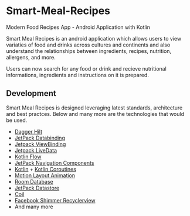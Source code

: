 # Smart-Meal-Recipes
Modern Food Recipes App - Android Application with Kotlin


Smart Meal Recipes is an android application which allows users to view variaties of food and drinks across cultures and continents and also understand the relationships between ingredients, recipes, nutrition, allergens, and more. 

Users can now search for any food or drink and recieve nutritional informations, ingredients and  instructions on it is prepared.



## Development

Smart Meal Recipes is designed leveraging latest standards, architecture and best practces. Below and many more are the technologies that would be used. 

- [Dagger Hilt](https://dagger.dev/hilt/)
- [JetPack Databinding](https://developer.android.com/topic/libraries/data-binding)
- [Jetpack ViewBinding](https://developer.android.com/topic/libraries/view-binding)
- [Jetpack LiveData](https://developer.android.com/topic/libraries/architecture/livedata)
- [Kotlin Flow](https://developer.android.com/kotlin/flow)
- [JetPack Navigation Components](https://developer.android.com/guide/navigation/navigation-getting-started)
- [Kotlin](https://kotlinlang.org/) + [Kotlin Coroutines](https://kotlinlang.org/docs/reference/coroutines-overview.html)
- [Motion Layout Animation](https://developer.android.com/training/constraint-layout/motionlayout)
- [Room Database](https://developer.android.com/training/data-storage/room)
- [JetPack Datastore](https://developer.android.com/topic/libraries/architecture/datastore?gclid=CjwKCAjwpMOIBhBAEiwAy5M6YBhoZ_bS91rjavucycp1HYDx6TnPTa-TNW8EJ9YhyCtp8Tr6EACmKBoCft8QAvD_BwE&gclsrc=aw.ds)
- [Coil](https://github.com/coil-kt/coil)
- [Facebook Shimmer Recyclerview](https://velmurugan-murugesan.medium.com/shimmer-effect-for-android-recyclerview-example-a9315b46cdc0)
- And many more

